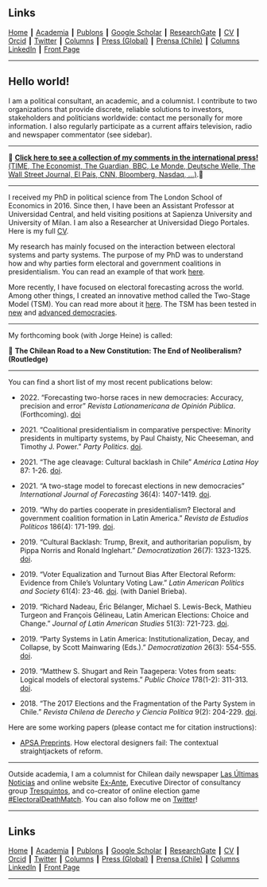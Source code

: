 ## Links

[Home](https://kennethbunker.github.io/) ┃ [Academia](https://www.researchgate.net/profile/Kenneth-Bunker) ┃  [Publons](https://publons.com/researcher/1861400/kenneth-bunker/) ┃ [Google Scholar](https://scholar.google.cl/citations?user=kFHaW6wAAAAJ&hl) ┃ [ResearchGate](https://www.researchgate.net/profile/Kenneth-Bunker) ┃ [CV](https://www.dropbox.com/s/e1hjycqkmixr5x5/CV_Kenneth_Bunker.pdf?dl=0) ┃ [Orcid](https://orcid.org/0000-0002-4579-6132) ┃ [Twitter](https://twitter.com/kennethbunker) ┃ [Columns](https://kennethbunker.github.io/columns) ┃ [Press (Global)](https://kennethbunker.github.io/press) ┃ [Prensa (Chile)](https://kennethbunker.github.io/prensa) ┃ [Columns](https://kennethbunker.github.io/columns) [LinkedIn](https://cl.linkedin.com/in/kennethbunker) ┃ [Front Page](https://kennethbunker.github.io/covers)

---

## Hello world!

I am a political consultant, an academic, and a columnist. I contribute to two organizations that provide discrete, reliable solutions to investors, stakeholders and politicians worldwide: contact me personally for more information. I also regularly participate as a current affairs television, radio and newspaper commentator (see sidebar).

---

📍 [**Click here to see a collection of my comments in the international press!** (TIME, The Economist, The Guardian, BBC, Le Monde, Deutsche Welle, The Wall Street Journal, El País, CNN, Bloomberg, Nasdaq, ...)](https://kennethbunker.github.io/press).📍

---

I received my PhD in political science from The London School of Economics in 2016. Since then, I have been an Assistant Professor at Universidad Central, and held visiting positions at Sapienza University and University of Milan. I am also a Researcher at Universidad Diego Portales. Here is my full [CV](https://www.dropbox.com/s/e1hjycqkmixr5x5/CV_Kenneth_Bunker.pdf?dl=0).

My research has mainly focused on the interaction between electoral systems and party systems. The purpose of my PhD was to understand how and why parties form electoral and government coalitions in presidentialism. You can read an example of that work [here](https://doi.org/10.18042/cepc/rep.186.06).

More recently, I have focused on electoral forecasting across the world. Among other things, I created an innovative method called the Two-Stage Model (TSM). You can read more about it [here](https://www.researchgate.net/publication/334836295_A_two-stage_model_to_forecast_elections_in_developing_democracies). The TSM has been tested in [new](https://www.researchgate.net/publication/334836295_A_two-stage_model_to_forecast_elections_in_developing_democracies) and [advanced democracies](https://www.researchgate.net/publication/336312679_Forecasting_elections_in_Italy).

---

My forthcoming book (with Jorge Heine) is called:

💎 **The Chilean Road to a New Constitution: The End of Neoliberalism? (Routledge)**

---

You can find a short list of my most recent publications below:

* 2022\. “Forecasting two-horse races in new democracies: Accuracy, precision and error” *Revista Lationamericana de Opinión Pública*. (Forthcoming). [doi](https://doi.org/10.14201/rlop.25374)

* 2021\. “Coalitional presidentialism in comparative perspective: Minority presidents in multiparty systems, by Paul Chaisty, Nic Cheeseman, and Timothy J. Power.” *Party Politics*. [doi](https://doi.org/10.1177/1354068820984270).

* 2021\. “The age cleavage: Cultural backlash in Chile” *América Latina Hoy* 87: 1-26. [doi](https://doi.org/10.14201/alh).

* 2021\. “A two-stage model to forecast elections in new democracies” *International Journal of Forecasting* 36(4): 1407-1419. [doi](https://doi.org/10.1016/j.ijforecast.2020.02.004).

* 2019\. “Why do parties cooperate in presidentialism? Electoral and government coalition formation in Latin America.” *Revista de Estudios Políticos* 186(4): 171-199. [doi](https://doi.org/10.18042/cepc/rep.186.06).

* 2019\. “Cultural Backlash: Trump, Brexit, and authoritarian populism, by Pippa Norris and Ronald Inglehart.” *Democratization* 26(7): 1323-1325. [doi](https://doi.org/%2010.1080/13510347.2019.1601705).

* 2019\. “Voter Equalization and Turnout Bias After Electoral Reform: Evidence from Chile’s Voluntary Voting Law.” *Latin American Politics and Society* 61(4): 23-46. [doi](https://doi.org/10.1017/lap.2019.23). (with Daniel Brieba).

* 2019\. “Richard Nadeau, Éric Bélanger, Michael S. Lewis-Beck, Mathieu Turgeon and François Gélineau, Latin American Elections: Choice and Change.” *Journal of Latin American Studies* 51(3): 721-723. [doi](https://doi.org/10.1017/S0022216X19000798).

* 2019\. “Party Systems in Latin America: Institutionalization, Decay, and Collapse, by Scott Mainwaring (Eds.).” *Democratization* 26(3): 554-555. [doi](https://doi.org/10.1007/s11127-018-0613-6).

* 2019\. “Matthew S. Shugart and Rein Taagepera: Votes from seats: Logical models of electoral systems.” *Public Choice* 178(1-2): 311-313. [doi](https://doi.org/10.1080/13510347.2018.1536123).

* 2018\. “The 2017 Elections and the Fragmentation of the Party System in Chile.” *Revista Chilena de Derecho y Ciencia Política* 9(2): 204-229. [doi](http://10.0.30.90/RCHDYCP-V9N2-ART1823).

Here are some working papers (please contact me for citation instructions):

* [APSA Preprints](https://preprints.apsanet.org/engage/api-gateway/apsa/assets/orp/resource/item/5ec630f0bd035400191def57/original/how-electoral-designers-fail-the-contextual-straightjackets-of-reform.pdf). How electoral designers fail: The contextual straightjackets of reform.

---

Outside academia, I am a columnist for Chilean daily newspaper [Las Últimas Noticias](http://www.lun.com/) and online website [Ex-Ante](http://www.ex-ante.cl/), Executive Director of consultancy group [Tresquintos](http://www.tresquintos.cl/), and co-creator of online election game [#ElectoralDeathMatch](http://www.twitter.com/electoraldeathm). You can also follow me on [Twitter](http://www.twitter.com/kennethbunker)!

---

## Links

[Home](https://kennethbunker.github.io/) ┃ [Academia](https://www.researchgate.net/profile/Kenneth-Bunker) ┃  [Publons](https://publons.com/researcher/1861400/kenneth-bunker/) ┃ [Google Scholar](https://scholar.google.cl/citations?user=kFHaW6wAAAAJ&hl) ┃ [ResearchGate](https://www.researchgate.net/profile/Kenneth-Bunker) ┃ [CV](https://www.dropbox.com/s/e1hjycqkmixr5x5/CV_Kenneth_Bunker.pdf?dl=0) ┃ [Orcid](https://orcid.org/0000-0002-4579-6132) ┃ [Twitter](https://twitter.com/kennethbunker) ┃ [Columns](https://kennethbunker.github.io/columns) ┃ [Press (Global)](https://kennethbunker.github.io/press) ┃ [Prensa (Chile)](https://kennethbunker.github.io/prensa) ┃ [Columns](https://kennethbunker.github.io/columns) [LinkedIn](https://cl.linkedin.com/in/kennethbunker) ┃ [Front Page](https://kennethbunker.github.io/covers)

---
